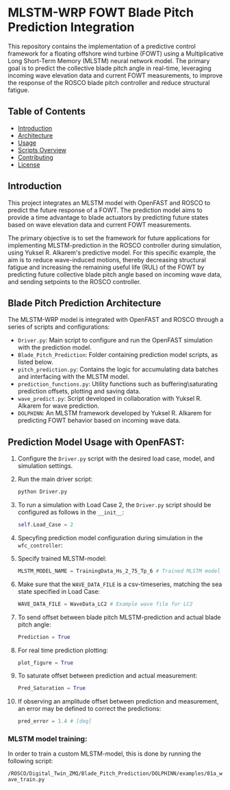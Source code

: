 # MLSTM-WRP FOWT Blade Pitch Prediction Integration

This repository contains the implementation of a predictive control framework for a floating offshore wind turbine (FOWT) using a Multiplicative Long Short-Term Memory (MLSTM) neural network model. The primary goal is to predict the collective blade pitch angle in real-time, leveraging incoming wave elevation data and current FOWT measurements, to improve the response of the ROSCO blade pitch controller and reduce structural fatigue.

## Table of Contents
- [Introduction](#introduction)
- [Architecture](#architecture)
- [Usage](#usage)
- [Scripts Overview](#scripts-overview)
- [Contributing](#contributing)
- [License](#license)

## Introduction

This project integrates an MLSTM model with OpenFAST and ROSCO to predict the future response of a FOWT. The prediction model aims to provide a time advantage to blade actuators by predicting future states based on wave elevation data and current FOWT measurements.

The primary objective is to set the framework for future applications for implementing MLSTM-prediction in the ROSCO controller during simulation, using Yuksel R. Alkarem's predictive model. For this specific example, the aim is to reduce wave-induced motions, thereby decreasing structural fatigue and increasing the remaining useful life (RUL) of the FOWT by predicting future collective blade pitch angle based on incoming wave data, and sending setpoints to the ROSCO controller. 

## Blade Pitch Prediction Architecture

The MLSTM-WRP model is integrated with OpenFAST and ROSCO through a series of scripts and configurations:

- `Driver.py`: Main script to configure and run the OpenFAST simulation with the prediction model.
- `Blade_Pitch_Prediction`: Folder containing prediction model scripts, as listed below.
- `pitch_prediction.py`: Contains the logic for accumulating data batches and interfacing with the MLSTM model.
- `prediction_functions.py`: Utility functions such as buffering\saturating prediction offsets, plotting and saving data. 
- `wave_predict.py`: Script developed in collaboration with Yuksel R. Alkarem for wave prediction.
- `DOLPHINN`: An MLSTM framework developed by Yuksel R. Alkarem for predicting FOWT behavior based on incoming wave data.
  
## Prediction Model Usage with OpenFAST:

1. Configure the `Driver.py` script with the desired load case, model, and simulation settings.
2. Run the main driver script:
    ```bash
    python Driver.py
    ```
3. To run a simulation with Load Case 2, the `Driver.py` script should be configured as follows in the `__init__`:
    ```python
    self.Load_Case = 2
     ```
4. Specyfing prediction model configuration during simulation in the `wfc_controller`:

5. Specify trained MLSTM-model:
    ```python
    MLSTM_MODEL_NAME = TrainingData_Hs_2_75_Tp_6 # Trained MLSTM model
     ```

6. Make sure that the `WAVE_DATA_FILE` is a csv-timeseries, matching the sea state specified in Load Case:
    ```python
    WAVE_DATA_FILE = WaveData_LC2 # Example wave file for LC2
     ```
7. To send offset between blade pitch MLSTM-prediction and actual blade pitch angle:
    ```python
    Prediction = True 
     ```
    
8.  For real time prediction plotting:
    ```python
    plot_figure = True
     ```

9. To saturate offset between prediction and actual measurement:
    ```python
    Pred_Saturation = True
     ```

10. If observing an amplitude offset between prediction and measurement, an error may be defined to correct the predictions:
    ```python
    pred_error = 1.4 # [deg]
     ```

### MLSTM model training:

In order to train a custom MLSTM-model, this is done by running the following script:

`/ROSCO/Digital_Twin_ZMQ/Blade_Pitch_Prediction/DOLPHINN/examples/01a_wave_train.py`



